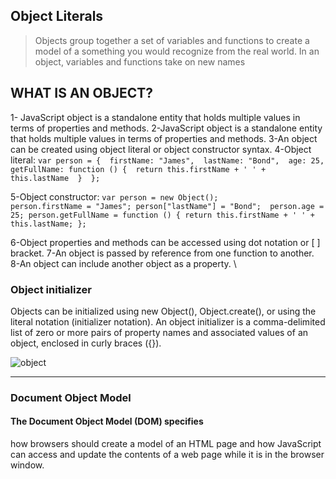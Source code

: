 ## Object Literals

 > Objects group together a set of variables and functions to create a model of a something you would recognize from the real world. In an object, variables and functions take on new names


## WHAT IS AN OBJECT? 

1- JavaScript object is a standalone entity that holds multiple values in terms of properties and methods.
2-JavaScript object is a standalone entity that holds multiple values in terms of properties and methods.
3-An object can be created using object literal or object constructor syntax.
4-Object literal:
`var person = { 
    firstName: "James", 
    lastName: "Bond", 
    age: 25, 
    getFullName: function () { 
        return this.firstName + ' ' + this.lastName 
        } 
};`

5-Object constructor:
`var person = new Object();                
person.firstName = "James";
person["lastName"] = "Bond"; 
person.age = 25;
person.getFullName = function () {
        return this.firstName + ' ' + this.lastName;
    };`

6-Object properties and methods can be accessed using dot notation or [ ] bracket.
7-An object is passed by reference from one function to another.
8-An object can include another object as a property.
\

### Object initializer
Objects can be initialized using new Object(), Object.create(), or using the literal notation (initializer notation). An object initializer is a comma-delimited list of zero or more pairs of property names and associated values of an object, enclosed in curly braces ({}).

![object](https://1.bp.blogspot.com/-eHICkeDNwmg/XInHyvSvIVI/AAAAAAAAACs/VaP1WfL3LhYs2DgMxmdaLaq0F6bD_HCPACLcBGAs/s1600/definig%2Bwith%2Bkey%2Bvalue%2Bpair.JPG)

--------------------------------------------------------------

### Document Object Model

#### The Document Object Model (DOM) specifies
how browsers should create a model of an HTML
page and how JavaScript can access and update the
contents of a web page while it is in the browser window.